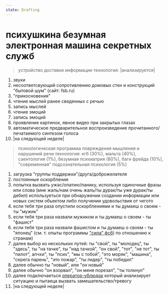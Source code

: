```yaml
---
state: Drafting
---
```

# психушкина безумная электронная машина секретных служб

> устройство доставки информации
> технология: |анализируется|

1. звуки 
2. несоответсвующий сопротивлению домовых стен и конструкций "бытовой шум" (сайт: fsb.ru)
3. "прикосновения"
4. чтение мыслей ранее сведенных с речью
5. запись мыслей
6.  чтение эмоций
7. запись эмоций
9. проявление картинок, явное видео при закрытых глазах
10. автоматическое предварительное воспроизведение прочитанного/печатаемого синтезом голоса
11. |на следующей неделе|

> психологическая программа повреждения мышления и нарушений речи
> технология: кгб (30%), мальта (40%), саентология (1%), безумная психиатрия (80%), баги фрейда (10%), "современная" подсознательная психология (5%)

 1. загрузка "группы поддержки"/друга/доброжелателя
 2. постоянные оскорбления
 3. попытка вызвать ужас/опатию/панику, используя одиночные фразы или слова (мне жаль/нам очень жаль/ты дурак/ты уже дурак/ты дебил) 
          используеться при обнаружении создании информации или новых систем обьектом либо получении удовольствия от чегото
 5. если тебя три раза опустили оскорблениями и ты думаеш о своем - ты "мужик"
 6. если тебя три раза назвали мужиком и ты думаеш о своем - ты "фашист"
 7. если тебя три раза назвали фашистом и ты думаеш о своем - ты "японец" (см. т. опыты программы ["сила" фсб](/axis9/issues/ss/fss_psy_attacks_on_countrys.md)) по отношению к странам)
 8.  далее выбор из нескольких путей: ты "свой", ты "молодец", ты "здесь", ты "на тачке", ты "над тачкой", "он свой", "тот", "не тот", ты "пилот", апчхи", ты "псих", "мы с тобой", "это моряк", "машина", "серега парень", "это пожар", "ты лидер", "ты победил"
 9. далее обычно ты "новый", или "он новый"
 10.  далее обычно "он взорвал", "он меня порезал", "ты толкнул"
 11. далее подключаеться [оператор-ублюдок](/axis9/issues/ss/psy_operators.md) который анализирует ситуацию и пытаеца вызвать замешательство/тревогу
 12. |на следующей неделе|